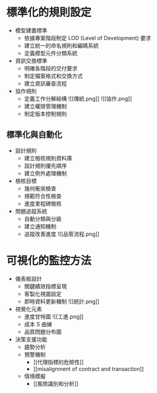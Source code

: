 # 標準化的規則設定
- 模型建置標準
	- 依據專案階段制定 LOD (Level of Development) 要求
	- 建立統一的命名規則和編碼系統
	- 定義模型元件分類系統
- 資訊交換標準
    - 明確各階段的交付要求
    - 制定檔案格式和交換方式
    - 建立資訊審查流程
- 協作規則
    - 定義工作分解結構
    ![[傳統.png]]
    ![[協作.png]]
    - 建立權限管理機制
    - 制定版本控制規則
## 標準化與自動化
- 設計規則
    - 建立檢核規則資料庫
    - 設計規則優先順序
    - 建立例外處理機制
- 檢核目標
    - 幾何衝突檢查
    - 規範符合性檢查
    - 進度里程碑檢核
- 問題追蹤系統
    - 自動分類與分級
    - 建立通知機制
    - 追蹤改善進度
![[品管流程.png]]
# 可視化的監控方法
- 儀表板設計
    - 關鍵績效指標呈現
    - 客製化視圖設定
    - 即時資料更新機制
![[統計.png]]
- 視覺化元素
    - 進度甘特圖
![[工進.png]]
    - 成本 S 曲線
    - 品質問題分布圖
- 決策支援功能
    - 趨勢分析
    - 預警機制
	    - [[代理指標的危險性]]
	    - [[misalignment of contract and transaction]]
    - 情境模擬
		- [[風險識別和分析]]